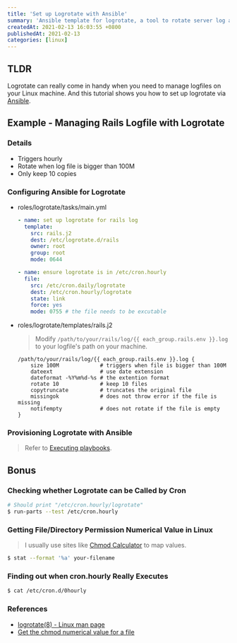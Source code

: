 ```yaml
---
title: 'Set up Logrotate with Ansible'
summary: 'Ansible template for logrotate, a tool to rotate server log automatically.'
createdAt: 2021-02-13 16:03:55 +0800
publishedAt: 2021-02-13
categories: [linux]
---
```


## TLDR

Logrotate can really come in handy when you need to manage logfiles on your Linux machine. And this tutorial shows you how to set up logrotate via [Ansible](https://www.ansible.com/).

## Example - Managing Rails Logfile with Logrotate

### Details

- Triggers hourly
- Rotate when log file is bigger than 100M
- Only keep 10 copies

### Configuring Ansible for Logrotate

- roles/logrotate/tasks/main.yml

  ```yaml
  - name: set up logrotate for rails log
    template:
      src: rails.j2
      dest: /etc/logrotate.d/rails
      owner: root
      group: root
      mode: 0644

  - name: ensure logrotate is in /etc/cron.hourly
    file:
      src: /etc/cron.daily/logrotate
      dest: /etc/cron.hourly/logrotate
      state: link
      force: yes
      mode: 0755 # the file needs to be excutable
  ```

- roles/logrotate/templates/rails.j2

  > Modify `/path/to/your/rails/log/{{ each_group.rails.env }}.log` to your logfile's path on your machine.

  ```jinja
  /path/to/your/rails/log/{{ each_group.rails.env }}.log {
      size 100M             # triggers when file is bigger than 100M
      dateext               # use date extension
      dateformat -%Y%m%d-%s # the extention format
      rotate 10             # keep 10 files
      copytruncate          # truncates the original file
      missingok             # does not throw error if the file is missing
      notifempty            # does not rotate if the file is empty
  }
  ```

### Provisioning Logrotate with Ansible

> Refer to [Executing playbooks](https://docs.ansible.com/ansible/latest/user_guide/index.html#executing-playbooks).

## Bonus

### Checking whether Logrotate can be Called by Cron

```sh
# Should print "/etc/cron.hourly/logrotate"
$ run-parts --test /etc/cron.hourly
```

### Getting File/Directory Permission Numerical Value in Linux

> I usually use sites like [Chmod Calculator](https://chmod-calculator.com/) to map values.

```sh
$ stat --format '%a' your-filename
```

### Finding out when cron.hourly Really Executes

```sh
$ cat /etc/cron.d/0hourly
```

### References

- [logrotate(8) - Linux man page](https://linux.die.net/man/8/logrotate)
- [Get the chmod numerical value for a file](https://unix.stackexchange.com/questions/46915/get-the-chmod-numerical-value-for-a-file)

